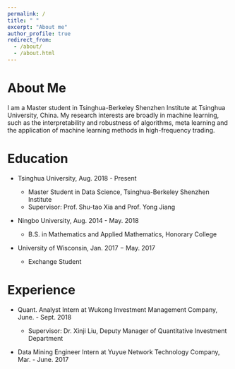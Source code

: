 ```yaml
---
permalink: /
title: " "
excerpt: "About me"
author_profile: true
redirect_from: 
  - /about/
  - /about.html
---
```




About Me
======
I am a Master student in Tsinghua-Berkeley Shenzhen Institute at Tsinghua University, China. My research interests are broadly in machine learning, such as the interpretability and robustness of algorithms, meta learning and the application of machine learning methods in high-frequency trading.

Education
======
* Tsinghua University, Aug. 2018 - Present
  * Master Student in Data Science, Tsinghua-Berkeley Shenzhen Institute
  * Supervisor: Prof. Shu-tao Xia and Prof. Yong Jiang

* Ningbo University, Aug. 2014 - May. 2018

  * B.S. in Mathematics and Applied Mathematics, Honorary College

* University of Wisconsin, Jan. 2017 − May. 2017

  * Exchange Student

Experience
======

* Quant. Analyst Intern at Wukong Investment Management Company, June. - Sept. 2018
  * Supervisor: Dr. Xinji Liu, Deputy Manager of Quantitative Investment Department

* Data Mining Engineer Intern at Yuyue Network Technology Company, Mar. - June. 2017
